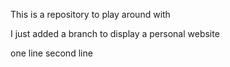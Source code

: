 This is a repository to play around with

I just added a branch to display a personal website

one line
second line